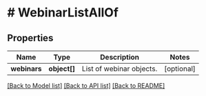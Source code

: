 # # WebinarListAllOf

## Properties

Name | Type | Description | Notes
------------ | ------------- | ------------- | -------------
**webinars** | **object[]** | List of webinar objects. | [optional] 

[[Back to Model list]](../../README.md#documentation-for-models) [[Back to API list]](../../README.md#documentation-for-api-endpoints) [[Back to README]](../../README.md)


